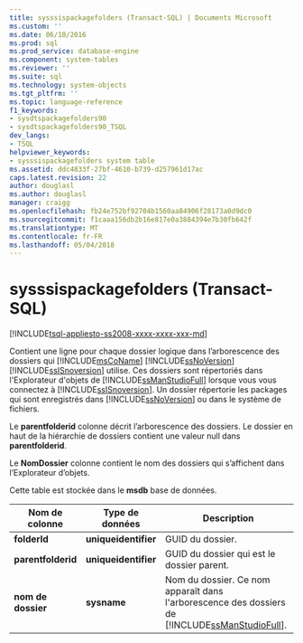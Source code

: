 ```yaml
---
title: sysssispackagefolders (Transact-SQL) | Documents Microsoft
ms.custom: ''
ms.date: 06/10/2016
ms.prod: sql
ms.prod_service: database-engine
ms.component: system-tables
ms.reviewer: ''
ms.suite: sql
ms.technology: system-objects
ms.tgt_pltfrm: ''
ms.topic: language-reference
f1_keywords:
- sysdtspackagefolders90
- sysdtspackagefolders90_TSQL
dev_langs:
- TSQL
helpviewer_keywords:
- sysssispackagefolders system table
ms.assetid: ddc4833f-27bf-4610-b739-d257961d17ac
caps.latest.revision: 22
author: douglasl
ms.author: douglasl
manager: craigg
ms.openlocfilehash: fb24e752bf92704b1560aa84906f28173a0d9dc0
ms.sourcegitcommit: f1caaa156db2b16e817e0a3884394e7b30fb642f
ms.translationtype: MT
ms.contentlocale: fr-FR
ms.lasthandoff: 05/04/2018
---
```

# <a name="sysssispackagefolders-transact-sql"></a>sysssispackagefolders (Transact-SQL)
[!INCLUDE[tsql-appliesto-ss2008-xxxx-xxxx-xxx-md](../../includes/tsql-appliesto-ss2008-xxxx-xxxx-xxx-md.md)]

  Contient une ligne pour chaque dossier logique dans l’arborescence des dossiers qui [!INCLUDE[msCoName](../../includes/msconame-md.md)] [!INCLUDE[ssNoVersion](../../includes/ssnoversion-md.md)] [!INCLUDE[ssISnoversion](../../includes/ssisnoversion-md.md)] utilise. Ces dossiers sont répertoriés dans l'Explorateur d'objets de [!INCLUDE[ssManStudioFull](../../includes/ssmanstudiofull-md.md)] lorsque vous vous connectez à [!INCLUDE[ssISnoversion](../../includes/ssisnoversion-md.md)]. Un dossier répertorie les packages qui sont enregistrés dans [!INCLUDE[ssNoVersion](../../includes/ssnoversion-md.md)] ou dans le système de fichiers.  
  
 Le **parentfolderid** colonne décrit l’arborescence des dossiers. Le dossier en haut de la hiérarchie de dossiers contient une valeur null dans **parentfolderid**.  
  
 Le **NomDossier** colonne contient le nom des dossiers qui s’affichent dans l’Explorateur d’objets.  
  
 Cette table est stockée dans le **msdb** base de données.  

  
|Nom de colonne|Type de données| Description|  
|-----------------|---------------|-----------------|  
|**folderId**|**uniqueidentifier**|GUID du dossier.|  
|**parentfolderid**|**uniqueidentifier**|GUID du dossier qui est le dossier parent.|  
|**nom de dossier**|**sysname**|Nom du dossier. Ce nom apparaît dans l'arborescence des dossiers de [!INCLUDE[ssManStudioFull](../../includes/ssmanstudiofull-md.md)].|  
  
  

